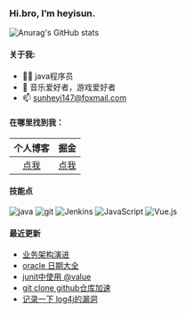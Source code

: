 ### Hi.bro, I’m heyisun.
![Anurag's GitHub stats](https://github-readme-stats.vercel.app/api?username=shy-share&bg_color=30,C2FFD8,465EFB&title_color=fff&text_color=fff)

#### 关于我:

- 🙋🏻 java程序员
- 🏀 音乐爱好者，游戏爱好者
- 📫 sunheyi147@foxmail.com
#### 在哪里找到我：

|                            个人博客                            |                     掘金           |
| :--------------------------------------------------------: | :--------------------------------------------: |
| [点我](https://shyblog.world/) | [点我](https://juejin.cn/user/1028798616188599/posts) |
#### 技能点
![java](https://img.shields.io/badge/Java-ED8B00?style=for-the-badge&logo=java&logoColor=white)
![git](https://img.shields.io/badge/GIT-E44C30?style=for-the-badge&logo=git&logoColor=white)
![Jenkins](https://img.shields.io/badge/Jenkins-%2335495e.svg?style=for-the-badge&logo=jenkins&logoColor=%FFC62327)
![JavaScript](https://img.shields.io/badge/javascript-%23323330.svg?style=for-the-badge&logo=javascript&logoColor=%23F7DF1E)
![Vue.js](https://img.shields.io/badge/vuejs-%2335495e.svg?style=for-the-badge&logo=vuedotjs&logoColor=%234FC08D)

#### 最近更新
<!-- BLOG-POST-LIST:START -->
- [业务架构演进](https://juejin.cn/post/7056407740301705252)
- [oracle 日期大全](https://juejin.cn/post/7052518961111384094)
- [junit中使用 @value](https://juejin.cn/post/7048436243150929927)
- [git clone github仓库加速](https://juejin.cn/post/7045539717340725278)
- [记录一下 log4j的漏洞](https://juejin.cn/post/7041461113703104548)
<!-- BLOG-POST-LIST:END -->
